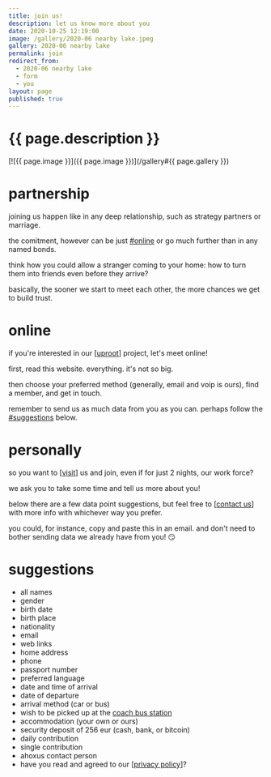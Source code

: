 ```yaml
---
title: join us!
description: let us know more about you
date: 2020-10-25 12:19:00
image: /gallery/2020-06 nearby lake.jpeg
gallery: 2020-06 nearby lake
permalink: join
redirect_from:
  - 2020-06 nearby lake
  - form
  - you
layout: page
published: true
---
```


# {{ page.description }}

[![{{ page.image }}]({{ page.image }})](/gallery#{{ page.gallery }})

# partnership

joining us happen like in any deep relationship, such as strategy partners or marriage.

the comitment, however can be just [#online](#online) or go much further than in any named bonds.

think how you could allow a stranger coming to your home: how to turn them into friends even before they arrive?

basically, the sooner we start to meet each other, the more chances we get to build trust.

# online

if you're interested in our [[uproot](/uproot)] project, let's meet online!

first, read this website. everything. it's not so big.

then choose your preferred method (generally, email and voip is ours), find a member, and get in touch.

remember to send us as much data from you as you can. perhaps follow the [#suggestions](#suggestions) below.

# personally

so you want to [[visit](/visit)] us and join, even if for just 2 nights, our work force?

we ask you to take some time and tell us more about you!

below there are a few data point suggestions, but feel free to [[contact us](/contact)] with more info with whichever way you prefer.

you could, for instance, copy and paste this in an email. and don't need to bother sending data we already have from you! 😏

# suggestions

- all names
- gender
- birth date
- birth place
- nationality
- email
- web links
- home address
- phone
- passport number
- preferred language
- date and time of arrival
- date of departure
- arrival method (car or bus)
- wish to be picked up at the [coach bus station](geo:41.29944,-7.75002)
- accommodation (your own or ours)
- security deposit of 256 eur (cash, bank, or bitcoin)
- daily contribution
- single contribution
- ahoxus contact person
- have you read and agreed to our [[privacy policy](/policy)]?

